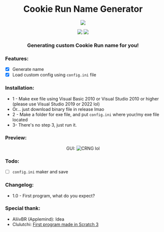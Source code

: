 <h1 align="center">
Cookie Run Name Generator
</h1>

<p align="center"> 
  <kbd>
<img src="https://media.discordapp.net/attachments/954077931360124939/1017975469104173128/bruh.png">
  </kbd>
</p>
<p align="center">
  <img src="https://media.discordapp.net/attachments/954077931360124939/1017975469104173128/bruh.png?width=668&height=192">
  <img src="https://img.shields.io/github/languages/top/Bang1338/Cookie-Run-Name-Generator">
</p>
<h3 align="center">
Generating custom Cookie Run name for you!
</h3>

### Features:
- [X] Generate name
- [X] Load custom config using ```config.ini``` file

### Installation:
* 1 - Make exe file using Visual Basic 2010 or Visual Studio 2010 or higher (please use Visual Studio 2019 or 2022 lol)
* Or... just download binary file in release lmao
* 2 - Make a folder for exe file, and put ```config.ini``` where your/my exe file located
* 3- There's no step 3, just run it.

### Preview:
<p align="center">
GUI:
<img class="center" src="https://media.discordapp.net/attachments/954077931360124939/1017976892873257080/crng.png?width=392&height=473" alt="CRNG lol"/>
</p>

### Todo:
- [ ] ```config.ini``` maker and save

### Changelog:
* 1.0 - First program, what do you expect?

### Special thank:
- AliivBR (Applemind): Idea
- Clulutchi: [First program made in Scratch 3](https://cdn.discordapp.com/attachments/954067289475539094/1010647519493099600/cookie_run_name_generator.sb3)
